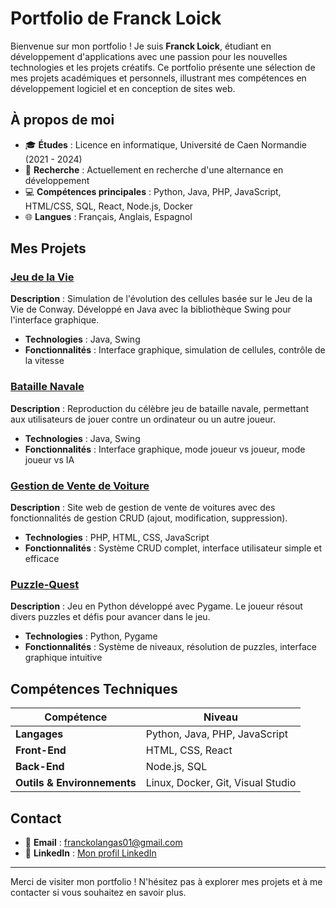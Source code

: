 # Portfolio de Franck Loick

Bienvenue sur mon portfolio ! Je suis **Franck Loick**, étudiant en développement d'applications avec une passion pour les nouvelles technologies et les projets créatifs. Ce portfolio présente une sélection de mes projets académiques et personnels, illustrant mes compétences en développement logiciel et en conception de sites web.

## À propos de moi

- 🎓 **Études** : Licence en informatique, Université de Caen Normandie (2021 - 2024)
- 💼 **Recherche** : Actuellement en recherche d'une alternance en développement
- 💻 **Compétences principales** : Python, Java, PHP, JavaScript, HTML/CSS, SQL, React, Node.js, Docker
- 🌐 **Langues** : Français, Anglais, Espagnol

## Mes Projets

### [Jeu de la Vie](https://github.com/franckolangas/JeuDeLaVie)
**Description** : Simulation de l'évolution des cellules basée sur le Jeu de la Vie de Conway. Développé en Java avec la bibliothèque Swing pour l'interface graphique.
- **Technologies** : Java, Swing
- **Fonctionnalités** : Interface graphique, simulation de cellules, contrôle de la vitesse

### [Bataille Navale](https://github.com/franckolangas/BatailleNavale)
**Description** : Reproduction du célèbre jeu de bataille navale, permettant aux utilisateurs de jouer contre un ordinateur ou un autre joueur.
- **Technologies** : Java, Swing
- **Fonctionnalités** : Interface graphique, mode joueur vs joueur, mode joueur vs IA

### [Gestion de Vente de Voiture](https://github.com/franckolangas/GestionDeVenteVoiture)
**Description** : Site web de gestion de vente de voitures avec des fonctionnalités de gestion CRUD (ajout, modification, suppression).
- **Technologies** : PHP, HTML, CSS, JavaScript
- **Fonctionnalités** : Système CRUD complet, interface utilisateur simple et efficace

### [Puzzle-Quest](https://github.com/franckolangas/PuzzleQuest)
**Description** : Jeu en Python développé avec Pygame. Le joueur résout divers puzzles et défis pour avancer dans le jeu.
- **Technologies** : Python, Pygame
- **Fonctionnalités** : Système de niveaux, résolution de puzzles, interface graphique intuitive

## Compétences Techniques

| Compétence            | Niveau     |
|-----------------------|------------|
| **Langages**          | Python, Java, PHP, JavaScript |
| **Front-End**         | HTML, CSS, React             |
| **Back-End**          | Node.js, SQL                 |
| **Outils & Environnements** | Linux, Docker, Git, Visual Studio |

## Contact

- 📧 **Email** : [franckolangas01@gmail.com](mailto:franckolangas01@gmail.com)
- 🔗 **LinkedIn** : [Mon profil LinkedIn](www.linkedin.com/in/franck-loick-olangassicka/
)

---

Merci de visiter mon portfolio ! N'hésitez pas à explorer mes projets et à me contacter si vous souhaitez en savoir plus.

